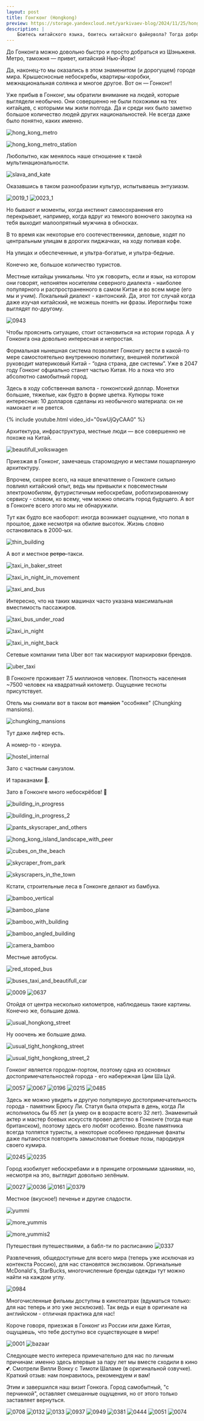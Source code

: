 ```yaml
---
layout: post
title: Гонгконг (Hongkong)
preview: https://storage.yandexcloud.net/yarkivaev-blog/2024/11/25/hong_kong_metro.jpg
description: |
    Боитесь китайского языка, боитесь китайского файервола? Тогда добро пожаловать в Гонконг, а-ля Китайский Нью-Йорк! Первый в мире город по количеству небоскребов, город с колоссальной плотностью населения. А еще это город двухэтажных автобусов :)
---
```


До Гонконга можно довольно быстро и просто добраться из Шэньженя. Метро, таможня — привет, китайский Нью-Йорк!

Да, наконец-то мы оказались в этом знаменитом (и дорогущем) городе мира. Крышесносные небоскребы, квартиры-коробки, межнациональная солянка и многое другое. Вот он — Гонконг!

Уже прибыв в Гонконг, мы обратили внимание на людей, которые выглядели необычно. Они совершенно не были похожими на тех китайцев, с которыми мы жили полгода. Да и среди них было заметно большое количество людей других национальностей. Не всегда даже было понятно, каких именно. 

![hong_kong_metro][hong_kong_metro]

![hong_kong_metro_station][hong_kong_metro_station]

Любопытно, как менялось наше отношение к такой мультинациональности. 

![slava_and_kate][slava_and_kate]

Оказавшись в таком разнообразии культур, испытываешь энтузиазм.

![0019_1][11/0019_1]
![0023_1][11/0023_1]

Но бывают и моменты, когда инстинкт самосохранения его перекрывает, например, когда вдруг из темного вонючего закоулка на тебя выходит малоопрятный мужчина в обносках.

В то время как некоторые его соотечественники, деловые, ходят по центральным улицам в дорогих пиджачках, на ходу попивая кофе. 

<!-- TO DO: (фото центра) -->

На улицах и обеспеченные, и ультра-богатые, и ультра-бедные. 

Конечно же, большое количество туристов.

Местные китайцы уникальны. Что уж говорить, если и язык, на котором они говорят, непонятен носителям северного диалекта - наиболее популярного и распространенного в самом Китае и во всем мире (его мы и учим).
Локальный диалект - кантонский. Да, этот тот случай когда даже изучая китайский, не можешь понять ни фразы.
Иероглифы тоже выглядят по-другому.

![0943][11/0943]

Чтобы прояснить ситуацию, стоит остановиться на истории города. А у Гонконга она довольно интересная и непростая.

Формальная нынешная система позволяет Гонконгу вести в какой-то мере самостоятельно внутреннюю политику, внешней политикой руководит материковый Китай - “одна страна, две системы”. Уже в 2047 году Гонконг офциально станет частью Китая. Но а пока что это абсолютно самобытный город.

Здесь в ходу собственная валюта - гонконгский доллар. Монетки большие, тяжелые, как будто в форме цветка. Купюры тоже интересные: 10 долларов сделаны из необычного материала: он не намокает и не рвется.

{% include youtube.html video_id="0swUjQyCAA0" %}

Архитектура, инфраструктура, местные люди — все совершенно не похоже на Китай. 

![beautifull_volkswagen][beautifull_volkswagen]

Приезжая в Гонконг, замечаешь старомодную и местами пошарпанную архитектуру.

Впрочем, скорее всего, на наше впечатление о Гонконге сильно повлиял китайский опыт, ведь мы привыкли к повсеместным электромобилям, футуристичным небоскребам, роботизированному сервису - словом, ко всему, чем можно описать город будущего. А вот в Гонконге всего этого мы не обнаружили. 

Тут как будто все наоборот: иногда возникает ощущение, что попал в прошлое, даже несмотря на обилие высоток. Жизнь словно остановилась в 2000-ых.

![thin_building][thin_building]

А вот и местное ~~ретро-~~такси.

![taxi_in_baker_street][taxi_in_baker_street]

![taxi_in_night_in_movement][taxi_in_night_in_movement]

![taxi_and_bus][taxi_and_bus]

Интересно, что на таких машинах часто указана максимальная вместимость пассажиров.

![taxi_bus_under_road][taxi_bus_under_road]

![taxi_in_night][taxi_in_night]

![taxi_in_night_back][taxi_in_night_back]

Сетевые компании типа Uber вот так маскируют маркировки брендов. 

<!-- TO DO: (На двери не видно, надо уточнить) -->

![uber_taxi][uber_taxi]


В Гонконге проживает 7.5 миллионов человек. Плотность населения ~7500 человек на квадратный километр. 
Ощущение тесноты присутствует.

Отель мы снимали вот в таком вот ~~mansion~~ "особняке" (Chungking mansions). 

![chungking_mansions][chungking_mansions]

Тут даже лифтер есть.

А номер-то - конура.

![hostel_internal][hostel_internal]

Зато с частным санузлом. 

И тараканами 😬.

Зато в Гонконге много небоскрёбов! 💖

![building_in_progress][building_in_progress]

![building_in_progress_2][building_in_progress_2]

![pants_skyscraper_and_others][pants_skyscraper_and_others]

![hong_kong_island_landscape_with_peer][hong_kong_island_landscape_with_peer]

![cubes_on_the_beach][cubes_on_the_beach]

![skycraper_from_park][skycraper_from_park]

![skyscrapers_in_the_town][skyscrapers_in_the_town]

Кстати, строительные леса в Гонконге делают из бамбука.

![bamboo_vertical][bamboo_vertical]

![bamboo_plane][bamboo_plane]

![bamboo_with_building][bamboo_with_building]

![bamboo_angled_building][bamboo_angled_building]

![camera_bamboo][camera_bamboo]

Местные автобусы. 

![red_stoped_bus][red_stoped_bus]

![buses_taxi_and_beautifull_car][buses_taxi_and_beautifull_car]

![0009][11/0009]
![0637][11/0637]

Отойдя от центра несколько километров, наблюдаешь такие картины. Конечно же, большие дома.

![usual_hongkong_street][usual_hongkong_street]

Ну ооочень же большие дома.

![usual_tight_hongkong_street][usual_tight_hongkong_street]

![usual_tight_hongkong_street_2][usual_tight_hongkong_street_2]

Гонконг является городом-портом, поэтому одна из основных достопримечательностей города - его набережная Цим Ша Цуй.

![0057][11/0057]
![0067][11/0067]
![0196][11/0196]
![0215][11/0215]
![0485][11/0485]

Здесь же можно увидеть и другую популярную достопримечательность города - 
памятник Брюсу Ли. Статуя была открыта в день, когда Ли исполнилось бы 65 лет (а умер он в возрасте всего 32 лет). Знаменитый актер и мастер боевых искусств провел детство в Гонконге (тогда еще британском), поэтому здесь его любят особенно. Возле памятника всегда толпятся туристы, а некоторые особенно преданные фанаты даже пытаюстся повторить замысловатые боевые позы, пародируя своего кумира.


![0245][11/0245]
![0235][11/0235]



Город изобилует небоскребами и в принципе огромными зданиями, но, несмотря на это, выглядит довольно зелёным.



![0027][11/0027]
![0036][11/0036]
![0161][11/0161]
![0379][11/0379]


Местное (вкусное!) печенье и другие сладости.

![yummi](../../../images/yummi.jpg)

![more_yummis](../../../images/more_yummis.jpg)

![more_yummis2](../../../images/more_yummis2.jpg)

Путешествия путешествиями, а бабл-ти по расписанию 
![0337][11/0337]


Развлечения, общедоступные для всего мира (теперь уже исключая из контекста Россию), для нас становятся экслюзивом. Оргинальные McDonald's, StarBucks, многочисленные бренды одежды тут можно найти на каждом углу. 


![0984][10/0984]

Многочисленные фильмы доступны в кинотеатрах (вдуматься только: для нас теперь и это уже эксклюзив). Так ведь и еще в оригинале на английском - отличная практика для нас!

Короче говоря, приезжая в Гонконг из России или даже Китая, ощущаешь, что тебе доступно все существующее в мире!

![0001][11/0001]
![bazaar](../../../images/bazaar.jpg)

Следующее место интереса примечательно для нас по личным причинам: именно здесь впервые за пару лет мы вместе сходили в кино 💕. Смотрели Вилли Вонку с Тимоти Шаламе (в оригинальной озвучке). Краткий отзыв: нам понравилось, рекомендуем и вам!


Этим и завершился наш визит Гонкога. Город самобытный, "с перчинкой", оставляет смешанные ощущения, но от этого только заставляет вернуться.


![0708][11/0708]
![0132][11/0132]
![0133][11/0133]
![0937][10/0937]
![0949][10/0949]
![0381][11/0381]
![0444][11/0444]
![0051][12/0051]
![0074][12/0074]

[hong_kong_metro]: https://storage.yandexcloud.net/yarkivaev-blog/2024/11/25/hong_kong_metro.jpg
[hong_kong_metro_station]: https://storage.yandexcloud.net/yarkivaev-blog/2024/11/25/hong_kong_metro_station.jpg
[slava_and_kate]: https://storage.yandexcloud.net/yarkivaev-blog/2024/11/25/slava_and_kate.jpg
[beautifull_volkswagen]: https://storage.yandexcloud.net/yarkivaev-blog/2024/11/25/beautifull_volkswagen.jpg
[thin_building]: https://storage.yandexcloud.net/yarkivaev-blog/2024/11/25/thin_building.jpg
[taxi_in_baker_street]: https://storage.yandexcloud.net/yarkivaev-blog/2024/11/25/taxi_in_baker_street.jpg
[taxi_in_night_in_movement]: https://storage.yandexcloud.net/yarkivaev-blog/2024/11/25/taxi_in_night_in_movement.jpg
[taxi_and_bus]: https://storage.yandexcloud.net/yarkivaev-blog/2024/11/25/taxi_and_bus.jpg
[taxi_bus_under_road]: https://storage.yandexcloud.net/yarkivaev-blog/2024/11/25/taxi_bus_under_road.jpg
[taxi_in_night]: https://storage.yandexcloud.net/yarkivaev-blog/2024/11/25/taxi_in_night.jpg
[taxi_in_night_back]: https://storage.yandexcloud.net/yarkivaev-blog/2024/11/25/taxi_in_night_back.jpg
[uber_taxi]: https://storage.yandexcloud.net/yarkivaev-blog/2024/11/25/uber_taxi.jpg
[chungking_mansions]: https://storage.yandexcloud.net/yarkivaev-blog/2024/11/25/chungking_mansions.jpg
[hostel_internal]: https://storage.yandexcloud.net/yarkivaev-blog/2024/11/25/hostel_internal.jpg
[building_in_progress]: https://storage.yandexcloud.net/yarkivaev-blog/2024/11/25/building_in_progress.jpg
[building_in_progress_2]: https://storage.yandexcloud.net/yarkivaev-blog/2024/11/25/building_in_progress_2.jpg
[pants_skyscraper_and_others]: https://storage.yandexcloud.net/yarkivaev-blog/2024/11/25/pants_skyscraper_and_others.jpg
[hong_kong_island_landscape_with_peer]: https://storage.yandexcloud.net/yarkivaev-blog/2024/11/25/hong_kong_island_landscape_with_peer.jpg
[cubes_on_the_beach]: https://storage.yandexcloud.net/yarkivaev-blog/2024/11/25/cubes_on_the_beach.jpg
[skycraper_from_park]: https://storage.yandexcloud.net/yarkivaev-blog/2024/11/25/skycraper_from_park.jpg
[skyscrapers_in_the_town]: https://storage.yandexcloud.net/yarkivaev-blog/2024/11/25/skyscrapers_in_the_town.jpg
[bamboo_vertical]: https://storage.yandexcloud.net/yarkivaev-blog/2024/11/25/bamboo_vertical.jpg
[bamboo_plane]: https://storage.yandexcloud.net/yarkivaev-blog/2024/11/25/bamboo_plane.jpg
[bamboo_with_building]: https://storage.yandexcloud.net/yarkivaev-blog/2024/11/25/bamboo_with_building.jpg
[bamboo_angled_building]: https://storage.yandexcloud.net/yarkivaev-blog/2024/11/25/bamboo_angled_building.jpg
[camera_bamboo]: https://storage.yandexcloud.net/yarkivaev-blog/2024/11/25/camera_bamboo.jpg
[red_stoped_bus]: https://storage.yandexcloud.net/yarkivaev-blog/2024/11/25/red_stoped_bus.jpg
[buses_taxi_and_beautifull_car]: https://storage.yandexcloud.net/yarkivaev-blog/2024/11/25/buses_taxi_and_beautifull_car.jpg
[usual_hongkong_street]: https://storage.yandexcloud.net/yarkivaev-blog/2024/11/25/usual_hongkong_street.jpg
[usual_tight_hongkong_street]: https://storage.yandexcloud.net/yarkivaev-blog/2024/11/25/usual_tight_hongkong_street.jpg
[usual_tight_hongkong_street_2]: https://storage.yandexcloud.net/yarkivaev-blog/2024/11/25/usual_tight_hongkong_street_2.jpg
[11/0019_1]: https://storage.yandexcloud.net/yarkivaev-blog/hongkong/11/DSC_0019_1.JPG
[11/0023_1]: https://storage.yandexcloud.net/yarkivaev-blog/hongkong/11/DSC_0023_1.JPG
[11/0943]: https://storage.yandexcloud.net/yarkivaev-blog/hongkong/11/DSC_0943.JPG
[11/0009]: https://storage.yandexcloud.net/yarkivaev-blog/hongkong/11/DSC_0009.JPG
[11/0637]: https://storage.yandexcloud.net/yarkivaev-blog/hongkong/11/DSC_0637.JPG
[11/0057]: https://storage.yandexcloud.net/yarkivaev-blog/hongkong/11/DSC_0057.JPG
[11/0067]: https://storage.yandexcloud.net/yarkivaev-blog/hongkong/11/DSC_0067.JPG
[11/0196]: https://storage.yandexcloud.net/yarkivaev-blog/hongkong/11/DSC_0196.JPG
[11/0215]: https://storage.yandexcloud.net/yarkivaev-blog/hongkong/11/DSC_0215.JPG
[11/0485]: https://storage.yandexcloud.net/yarkivaev-blog/hongkong/11/DSC_0485.JPG
[11/0245]: https://storage.yandexcloud.net/yarkivaev-blog/hongkong/11/DSC_0245.JPG
[11/0235]: https://storage.yandexcloud.net/yarkivaev-blog/hongkong/11/DSC_0235.JPG
[11/0027]: https://storage.yandexcloud.net/yarkivaev-blog/hongkong/11/DSC_0027.JPG
[11/0036]: https://storage.yandexcloud.net/yarkivaev-blog/hongkong/11/DSC_0036.JPG
[11/0161]: https://storage.yandexcloud.net/yarkivaev-blog/hongkong/11/DSC_0161.JPG
[11/0379]: https://storage.yandexcloud.net/yarkivaev-blog/hongkong/11/DSC_0379.JPG
[11/0337]: https://storage.yandexcloud.net/yarkivaev-blog/hongkong/11/DSC_0337.JPG
[10/0984]: https://storage.yandexcloud.net/yarkivaev-blog/hongkong/10/DSC_0984.JPG
[11/0001]: https://storage.yandexcloud.net/yarkivaev-blog/hongkong/11/DSC_0001.JPG
[11/0708]: https://storage.yandexcloud.net/yarkivaev-blog/hongkong/11/DSC_0001.JPG
[11/0132]: https://storage.yandexcloud.net/yarkivaev-blog/hongkong/11/DSC_0132.JPG
[11/0133]: https://storage.yandexcloud.net/yarkivaev-blog/hongkong/11/DSC_0133.JPG
[10/0937]: https://storage.yandexcloud.net/yarkivaev-blog/hongkong/10/DSC_0937.JPG
[10/0949]: https://storage.yandexcloud.net/yarkivaev-blog/hongkong/10/DSC_0949.JPG
[11/0381]: https://storage.yandexcloud.net/yarkivaev-blog/hongkong/11/DSC_0381.JPG
[11/0444]: https://storage.yandexcloud.net/yarkivaev-blog/hongkong/11/DSC_0444.JPG
[12/0051]: https://storage.yandexcloud.net/yarkivaev-blog/hongkong/12/DSC_0051.JPG
[12/0074]: https://storage.yandexcloud.net/yarkivaev-blog/hongkong/12/DSC_0074.JPG
